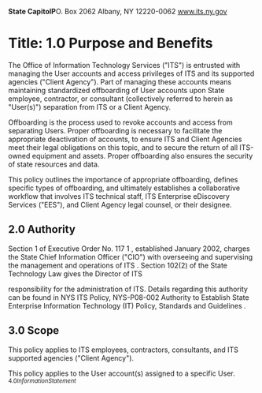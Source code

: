 **State CapitolP**O. Box 2062 Albany, NY 12220-0062 www.its.ny.gov



# Title: **$^{ }$1.0 Purpose and Benefits**

The Office of Information Technology Services ("ITS") is entrusted with managing the User accounts and access privileges of ITS and its supported agencies ("Client Agency"). Part of managing these accounts means maintaining standardized offboarding of User accounts upon State employee, contractor, or consultant (collectively referred to herein as "User(s)") separation from ITS or a Client Agency.

Offboarding is the process used to revoke accounts and access from separating Users. Proper offboarding is necessary to facilitate the appropriate deactivation of accounts, to ensure ITS and Client Agencies meet their legal obligations on this topic, and to secure the return of all ITS-owned equipment and assets. Proper offboarding also ensures the security of state resources and data.

This policy outlines the importance of appropriate offboarding, defines specific types of offboarding, and ultimately establishes a collaborative workflow that involves ITS technical staff, ITS Enterprise eDiscovery Services ("EES"), and Client Agency legal counsel, or their designee.

## **$^{ }$2.0 Authority**

Section 1 of Executive Order No. 117 1 , established January 2002, charges the State Chief Information Officer ("CIO") with overseeing and supervising the management and operations of ITS . Section 102(2) of the State Technology Law gives the Director of ITS

responsibility for the administration of ITS. Details regarding this authority can be found in NYS ITS Policy, NYS-P08-002 Authority to Establish State Enterprise Information Technology (IT) Policy, Standards and Guidelines .

## **3.0 Scope**

This policy applies to ITS employees, contractors, consultants, and ITS supported agencies ("Client Agency").

This policy applies to the User account(s) assigned to a specific User. $_{4.0 Information Statement }$